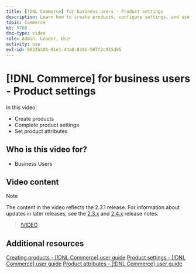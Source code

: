 ```yaml
---
title: [!DNL Commerce] for business users - Product settings
description: Learn how to create products, configure settings, and use attributes.
topic: Commerce
kt: 5768
doc-type: video
role: Admin, Leader, User
activity: use
exl-id: 9022b101-91e1-44a0-819b-507f2c915d95
---
```

# [!DNL Commerce] for business users - Product settings

In this video:

- Create products
- Complete product settings
- Set product attributes

## Who is this video for?

- Business Users

## Video content

>[!NOTE]
>
>The content in the video reflects the 2.3.1 release. For information about updates in later releases, see the [ 2.3.x](https://devdocs.magento.com/guides/v2.3/release-notes/bk-release-notes.html) and [2.4.x](https://devdocs.magento.com/guides/v2.4/release-notes/bk-release-notes.html) release notes.

>[!VIDEO](https://video.tv.adobe.com/v/35953?quality=12&learn=on)

## Additional resources

[Creating products - [!DNL Commerce] user guide](https://docs.magento.com/user-guide/catalog/product-create.html)
[Product settings - [!DNL Commerce] user guide](https://docs.magento.com/user-guide/catalog/settings.html)
[Product attributes - [!DNL Commerce] user guide](https://docs.magento.com/user-guide/catalog/product-attributes.html)
